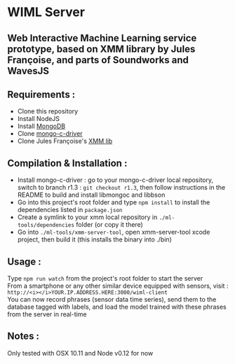 # WIML Server

## Web Interactive Machine Learning service prototype, based on XMM library by Jules Françoise, and parts of Soundworks and WavesJS

## Requirements :

- Clone this repository
- Install NodeJS
- Install [MongoDB](https://docs.mongodb.org/manual/installation/)
- Clone [mongo-c-driver](https://github.com/mongodb/mongo-c-driver)
- Clone Jules Françoise's [XMM lib](https://github.com/JulesFrancoise/xmm)

## Compilation & Installation :

- Install mongo-c-driver : go to your mongo-c-driver local repository, switch to branch r1.3 : `git checkout r1.3`, then follow instructions in the README to build and install libmongoc and libbson
- Go into this project's root folder and type `npm install` to install the dependencies listed in `package.json`
- Create a symlink to your xmm local repository in `./ml-tools/dependencies` folder (or copy it there)
- Go into `./ml-tools/xmm-server-tool`, open xmm-server-tool xcode project, then build it (this installs the binary into ./bin)

## Usage :

Type `npm run watch` from the project's root folder to start the server  
From a smartphone or any other similar device equipped with sensors, visit :  
```http://<i></i>YOUR.IP.ADDRESS.HERE:3000/wiml-client```  
You can now record phrases (sensor data time series), send them to the database tagged with labels, and load the model trained with these phrases from the server in real-time

## Notes :

Only tested with OSX 10.11 and Node v0.12 for now